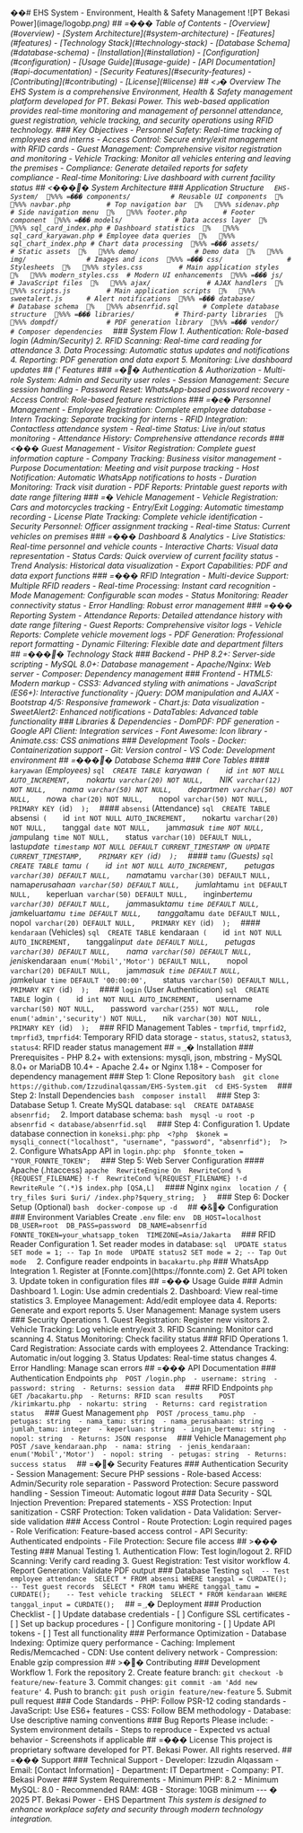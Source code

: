 ��#   E H S   S y s t e m   -   E n v i r o n m e n t ,   H e a l t h   &   S a f e t y   M a n a g e m e n t  
  
 ! [ P T   B e k a s i   P o w e r ] ( i m a g e / l o g o _ b p . p n g )  
  
 # #   =���  T a b l e   o f   C o n t e n t s  
 -   [ O v e r v i e w ] ( # o v e r v i e w )  
 -   [ S y s t e m   A r c h i t e c t u r e ] ( # s y s t e m - a r c h i t e c t u r e )  
 -   [ F e a t u r e s ] ( # f e a t u r e s )  
 -   [ T e c h n o l o g y   S t a c k ] ( # t e c h n o l o g y - s t a c k )  
 -   [ D a t a b a s e   S c h e m a ] ( # d a t a b a s e - s c h e m a )  
 -   [ I n s t a l l a t i o n ] ( # i n s t a l l a t i o n )  
 -   [ C o n f i g u r a t i o n ] ( # c o n f i g u r a t i o n )  
 -   [ U s a g e   G u i d e ] ( # u s a g e - g u i d e )  
 -   [ A P I   D o c u m e n t a t i o n ] ( # a p i - d o c u m e n t a t i o n )  
 -   [ S e c u r i t y   F e a t u r e s ] ( # s e c u r i t y - f e a t u r e s )  
 -   [ C o n t r i b u t i n g ] ( # c o n t r i b u t i n g )  
 -   [ L i c e n s e ] ( # l i c e n s e )  
  
 # #   <د�  O v e r v i e w  
  
 T h e   * * E H S   S y s t e m * *   i s   a   c o m p r e h e n s i v e   E n v i r o n m e n t ,   H e a l t h   &   S a f e t y   m a n a g e m e n t   p l a t f o r m   d e v e l o p e d   f o r   * * P T .   B e k a s i   P o w e r * * .   T h i s   w e b - b a s e d   a p p l i c a t i o n   p r o v i d e s   r e a l - t i m e   m o n i t o r i n g   a n d   m a n a g e m e n t   o f   p e r s o n n e l   a t t e n d a n c e ,   g u e s t   r e g i s t r a t i o n ,   v e h i c l e   t r a c k i n g ,   a n d   s e c u r i t y   o p e r a t i o n s   u s i n g   R F I D   t e c h n o l o g y .  
  
 # # #   K e y   O b j e c t i v e s  
 -   * * P e r s o n n e l   S a f e t y * * :   R e a l - t i m e   t r a c k i n g   o f   e m p l o y e e s   a n d   i n t e r n s  
 -   * * A c c e s s   C o n t r o l * * :   S e c u r e   e n t r y / e x i t   m a n a g e m e n t   w i t h   R F I D   c a r d s  
 -   * * G u e s t   M a n a g e m e n t * * :   C o m p r e h e n s i v e   v i s i t o r   r e g i s t r a t i o n   a n d   m o n i t o r i n g  
 -   * * V e h i c l e   T r a c k i n g * * :   M o n i t o r   a l l   v e h i c l e s   e n t e r i n g   a n d   l e a v i n g   t h e   p r e m i s e s  
 -   * * C o m p l i a n c e * * :   G e n e r a t e   d e t a i l e d   r e p o r t s   f o r   s a f e t y   c o m p l i a n c e  
 -   * * R e a l - t i m e   M o n i t o r i n g * * :   L i v e   d a s h b o a r d   w i t h   c u r r e n t   f a c i l i t y   s t a t u s  
  
 # #   <����  S y s t e m   A r c h i t e c t u r e  
  
 # # #   A p p l i c a t i o n   S t r u c t u r e  
 ` ` `  
 E H S - S y s t e m /  
 % % %  =���  c o m p o n e n t s /                     #   R e u s a b l e   U I   c o m p o n e n t s  
 %      % % %  n a v b a r . p h p                   #   T o p   n a v i g a t i o n   b a r  
 %      % % %  s i d e n a v . p h p                 #   S i d e   n a v i g a t i o n   m e n u  
 %      % % %  f o o t e r . p h p                   #   F o o t e r   c o m p o n e n t  
 % % %  =���  m o d e l s /                           #   D a t a   a c c e s s   l a y e r  
 %      % % %  s q l _ c a r d _ i n d e x . p h p   #   D a s h b o a r d   s t a t i s t i c s  
 %      % % %  s q l _ c a r d _ k a r y a w a n . p h p   #   E m p l o y e e   d a t a   q u e r i e s  
 %      % % %  s q l _ c h a r t _ i n d e x . p h p   #   C h a r t   d a t a   p r o c e s s i n g  
 % % %  =���  a s s e t s /                           #   S t a t i c   a s s e t s  
 %      % % %  d e m o /                             #   D e m o   d a t a  
 %      % % %  i m g /                               #   I m a g e s   a n d   i c o n s  
 % % %  =���  c s s /                                 #   S t y l e s h e e t s  
 %      % % %  s t y l e s . c s s                   #   M a i n   a p p l i c a t i o n   s t y l e s  
 %      % % %  m o d e r n _ s t y l e s . c s s     #   M o d e r n   U I   e n h a n c e m e n t s  
 % % %  =���  j s /                                   #   J a v a S c r i p t   f i l e s  
 %      % % %  a j a x /                             #   A J A X   h a n d l e r s  
 %      % % %  s c r i p t s . j s                   #   M a i n   a p p l i c a t i o n   s c r i p t s  
 %      % % %  s w e e t a l e r t . j s             #   A l e r t   n o t i f i c a t i o n s  
 % % %  =���  d a t a b a s e /                       #   D a t a b a s e   s c h e m a  
 %      % % %  a b s e n r f i d . s q l             #   C o m p l e t e   d a t a b a s e   s t r u c t u r e  
 % % %  =���  l i b r a r i e s /                     #   T h i r d - p a r t y   l i b r a r i e s  
 %      % % %  d o m p d f /                         #   P D F   g e n e r a t i o n   l i b r a r y  
 % % %  =���  v e n d o r /                           #   C o m p o s e r   d e p e n d e n c i e s  
 ` ` `  
  
 # # #   S y s t e m   F l o w  
 1 .   * * A u t h e n t i c a t i o n * * :   R o l e - b a s e d   l o g i n   ( A d m i n / S e c u r i t y )  
 2 .   * * R F I D   S c a n n i n g * * :   R e a l - t i m e   c a r d   r e a d i n g   f o r   a t t e n d a n c e  
 3 .   * * D a t a   P r o c e s s i n g * * :   A u t o m a t i c   s t a t u s   u p d a t e s   a n d   n o t i f i c a t i o n s  
 4 .   * * R e p o r t i n g * * :   P D F   g e n e r a t i o n   a n d   d a t a   e x p o r t  
 5 .   * * M o n i t o r i n g * * :   L i v e   d a s h b o a r d   u p d a t e s  
  
 # #   ('  F e a t u r e s  
  
 # # #   =��  A u t h e n t i c a t i o n   &   A u t h o r i z a t i o n  
 -   * * M u l t i - r o l e   S y s t e m * * :   A d m i n   a n d   S e c u r i t y   u s e r   r o l e s  
 -   * * S e s s i o n   M a n a g e m e n t * * :   S e c u r e   s e s s i o n   h a n d l i n g  
 -   * * P a s s w o r d   R e s e t * * :   W h a t s A p p - b a s e d   p a s s w o r d   r e c o v e r y  
 -   * * A c c e s s   C o n t r o l * * :   R o l e - b a s e d   f e a t u r e   r e s t r i c t i o n s  
  
 # # #   =�e�  P e r s o n n e l   M a n a g e m e n t  
 -   * * E m p l o y e e   R e g i s t r a t i o n * * :   C o m p l e t e   e m p l o y e e   d a t a b a s e  
 -   * * I n t e r n   T r a c k i n g * * :   S e p a r a t e   t r a c k i n g   f o r   i n t e r n s  
 -   * * R F I D   I n t e g r a t i o n * * :   C o n t a c t l e s s   a t t e n d a n c e   s y s t e m  
 -   * * R e a l - t i m e   S t a t u s * * :   L i v e   i n / o u t   s t a t u s   m o n i t o r i n g  
 -   * * A t t e n d a n c e   H i s t o r y * * :   C o m p r e h e n s i v e   a t t e n d a n c e   r e c o r d s  
  
 # # #   <���  G u e s t   M a n a g e m e n t  
 -   * * V i s i t o r   R e g i s t r a t i o n * * :   C o m p l e t e   g u e s t   i n f o r m a t i o n   c a p t u r e  
 -   * * C o m p a n y   T r a c k i n g * * :   B u s i n e s s   v i s i t o r   m a n a g e m e n t  
 -   * * P u r p o s e   D o c u m e n t a t i o n * * :   M e e t i n g   a n d   v i s i t   p u r p o s e   t r a c k i n g  
 -   * * H o s t   N o t i f i c a t i o n * * :   A u t o m a t i c   W h a t s A p p   n o t i f i c a t i o n s   t o   h o s t s  
 -   * * D u r a t i o n   M o n i t o r i n g * * :   T r a c k   v i s i t   d u r a t i o n  
 -   * * P D F   R e p o r t s * * :   P r i n t a b l e   g u e s t   r e p o r t s   w i t h   d a t e   r a n g e   f i l t e r i n g  
  
 # # #   =ؗ�  V e h i c l e   M a n a g e m e n t  
 -   * * V e h i c l e   R e g i s t r a t i o n * * :   C a r s   a n d   m o t o r c y c l e s   t r a c k i n g  
 -   * * E n t r y / E x i t   L o g g i n g * * :   A u t o m a t i c   t i m e s t a m p   r e c o r d i n g  
 -   * * L i c e n s e   P l a t e   T r a c k i n g * * :   C o m p l e t e   v e h i c l e   i d e n t i f i c a t i o n  
 -   * * S e c u r i t y   P e r s o n n e l * * :   O f f i c e r   a s s i g n m e n t   t r a c k i n g  
 -   * * R e a l - t i m e   S t a t u s * * :   C u r r e n t   v e h i c l e s   o n   p r e m i s e s  
  
 # # #   =���  D a s h b o a r d   &   A n a l y t i c s  
 -   * * L i v e   S t a t i s t i c s * * :   R e a l - t i m e   p e r s o n n e l   a n d   v e h i c l e   c o u n t s  
 -   * * I n t e r a c t i v e   C h a r t s * * :   V i s u a l   d a t a   r e p r e s e n t a t i o n  
 -   * * S t a t u s   C a r d s * * :   Q u i c k   o v e r v i e w   o f   c u r r e n t   f a c i l i t y   s t a t u s  
 -   * * T r e n d   A n a l y s i s * * :   H i s t o r i c a l   d a t a   v i s u a l i z a t i o n  
 -   * * E x p o r t   C a p a b i l i t i e s * * :   P D F   a n d   d a t a   e x p o r t   f u n c t i o n s  
  
 # # #   =���  R F I D   I n t e g r a t i o n  
 -   * * M u l t i - d e v i c e   S u p p o r t * * :   M u l t i p l e   R F I D   r e a d e r s  
 -   * * R e a l - t i m e   P r o c e s s i n g * * :   I n s t a n t   c a r d   r e c o g n i t i o n  
 -   * * M o d e   M a n a g e m e n t * * :   C o n f i g u r a b l e   s c a n   m o d e s  
 -   * * S t a t u s   M o n i t o r i n g * * :   R e a d e r   c o n n e c t i v i t y   s t a t u s  
 -   * * E r r o r   H a n d l i n g * * :   R o b u s t   e r r o r   m a n a g e m e n t  
  
 # # #   =���  R e p o r t i n g   S y s t e m  
 -   * * A t t e n d a n c e   R e p o r t s * * :   D e t a i l e d   a t t e n d a n c e   h i s t o r y   w i t h   d a t e   r a n g e   f i l t e r i n g  
 -   * * G u e s t   R e p o r t s * * :   C o m p r e h e n s i v e   v i s i t o r   l o g s  
 -   * * V e h i c l e   R e p o r t s * * :   C o m p l e t e   v e h i c l e   m o v e m e n t   l o g s  
 -   * * P D F   G e n e r a t i o n * * :   P r o f e s s i o n a l   r e p o r t   f o r m a t t i n g  
 -   * * D y n a m i c   F i l t e r i n g * * :   F l e x i b l e   d a t e   a n d   d e p a r t m e n t   f i l t e r s  
  
 # #   =����  T e c h n o l o g y   S t a c k  
  
 # # #   B a c k e n d  
 -   * * P H P   8 . 2 + * * :   S e r v e r - s i d e   s c r i p t i n g  
 -   * * M y S Q L   8 . 0 + * * :   D a t a b a s e   m a n a g e m e n t  
 -   * * A p a c h e / N g i n x * * :   W e b   s e r v e r  
 -   * * C o m p o s e r * * :   D e p e n d e n c y   m a n a g e m e n t  
  
 # # #   F r o n t e n d  
 -   * * H T M L 5 * * :   M o d e r n   m a r k u p  
 -   * * C S S 3 * * :   A d v a n c e d   s t y l i n g   w i t h   a n i m a t i o n s  
 -   * * J a v a S c r i p t   ( E S 6 + ) * * :   I n t e r a c t i v e   f u n c t i o n a l i t y  
 -   * * j Q u e r y * * :   D O M   m a n i p u l a t i o n   a n d   A J A X  
 -   * * B o o t s t r a p   4 / 5 * * :   R e s p o n s i v e   f r a m e w o r k  
 -   * * C h a r t . j s * * :   D a t a   v i s u a l i z a t i o n  
 -   * * S w e e t A l e r t 2 * * :   E n h a n c e d   n o t i f i c a t i o n s  
 -   * * D a t a T a b l e s * * :   A d v a n c e d   t a b l e   f u n c t i o n a l i t y  
  
 # # #   L i b r a r i e s   &   D e p e n d e n c i e s  
 -   * * D o m P D F * * :   P D F   g e n e r a t i o n  
 -   * * G o o g l e   A P I   C l i e n t * * :   I n t e g r a t i o n   s e r v i c e s  
 -   * * F o n t   A w e s o m e * * :   I c o n   l i b r a r y  
 -   * * A n i m a t e . c s s * * :   C S S   a n i m a t i o n s  
  
 # # #   D e v e l o p m e n t   T o o l s  
 -   * * D o c k e r * * :   C o n t a i n e r i z a t i o n   s u p p o r t  
 -   * * G i t * * :   V e r s i o n   c o n t r o l  
 -   * * V S   C o d e * * :   D e v e l o p m e n t   e n v i r o n m e n t  
  
 # #   =����  D a t a b a s e   S c h e m a  
  
 # # #   C o r e   T a b l e s  
  
 # # # #   ` k a r y a w a n `   ( E m p l o y e e s )  
 ` ` ` s q l  
 C R E A T E   T A B L E   ` k a r y a w a n `   (  
     ` i d `   i n t   N O T   N U L L   A U T O _ I N C R E M E N T ,  
     ` n o k a r t u `   v a r c h a r ( 2 0 )   N O T   N U L L ,  
     ` N I K `   v a r c h a r ( 1 2 )   N O T   N U L L ,  
     ` n a m a `   v a r c h a r ( 5 0 )   N O T   N U L L ,  
     ` d e p a r t m e n `   v a r c h a r ( 5 0 )   N O T   N U L L ,  
     ` n o _ w a `   c h a r ( 2 0 )   N O T   N U L L ,  
     ` n o p o l `   v a r c h a r ( 5 0 )   N O T   N U L L ,  
     P R I M A R Y   K E Y   ( ` i d ` )  
 ) ;  
 ` ` `  
  
 # # # #   ` a b s e n s i `   ( A t t e n d a n c e )  
 ` ` ` s q l  
 C R E A T E   T A B L E   ` a b s e n s i `   (  
     ` i d `   i n t   N O T   N U L L   A U T O _ I N C R E M E N T ,  
     ` n o k a r t u `   v a r c h a r ( 2 0 )   N O T   N U L L ,  
     ` t a n g g a l `   d a t e   N O T   N U L L ,  
     ` j a m _ m a s u k `   t i m e   N O T   N U L L ,  
     ` j a m _ p u l a n g `   t i m e   N O T   N U L L ,  
     ` s t a t u s `   v a r c h a r ( 1 0 )   D E F A U L T   N U L L ,  
     ` l a s t _ u p d a t e `   t i m e s t a m p   N O T   N U L L   D E F A U L T   C U R R E N T _ T I M E S T A M P   O N   U P D A T E   C U R R E N T _ T I M E S T A M P ,  
     P R I M A R Y   K E Y   ( ` i d ` )  
 ) ;  
 ` ` `  
  
 # # # #   ` t a m u `   ( G u e s t s )  
 ` ` ` s q l  
 C R E A T E   T A B L E   ` t a m u `   (  
     ` i d `   i n t   N O T   N U L L   A U T O _ I N C R E M E N T ,  
     ` p e t u g a s `   v a r c h a r ( 3 0 )   D E F A U L T   N U L L ,  
     ` n a m a _ t a m u `   v a r c h a r ( 3 0 )   D E F A U L T   N U L L ,  
     ` n a m a _ p e r u s a h a a n `   v a r c h a r ( 5 0 )   D E F A U L T   N U L L ,  
     ` j u m l a h _ t a m u `   i n t   D E F A U L T   N U L L ,  
     ` k e p e r l u a n `   v a r c h a r ( 5 0 )   D E F A U L T   N U L L ,  
     ` i n g i n _ b e r t e m u `   v a r c h a r ( 3 0 )   D E F A U L T   N U L L ,  
     ` j a m _ m a s u k _ t a m u `   t i m e   D E F A U L T   N U L L ,  
     ` j a m _ k e l u a r _ t a m u `   t i m e   D E F A U L T   N U L L ,  
     ` t a n g g a l _ t a m u `   d a t e   D E F A U L T   N U L L ,  
     ` n o p o l `   v a r c h a r ( 2 0 )   D E F A U L T   N U L L ,  
     P R I M A R Y   K E Y   ( ` i d ` )  
 ) ;  
 ` ` `  
  
 # # # #   ` k e n d a r a a n `   ( V e h i c l e s )  
 ` ` ` s q l  
 C R E A T E   T A B L E   ` k e n d a r a a n `   (  
     ` i d `   i n t   N O T   N U L L   A U T O _ I N C R E M E N T ,  
     ` t a n g g a l _ i n p u t `   d a t e   D E F A U L T   N U L L ,  
     ` p e t u g a s `   v a r c h a r ( 3 0 )   D E F A U L T   N U L L ,  
     ` n a m a `   v a r c h a r ( 5 0 )   D E F A U L T   N U L L ,  
     ` j e n i s _ k e n d a r a a n `   e n u m ( ' M o b i l ' , ' M o t o r ' )   D E F A U L T   N U L L ,  
     ` n o p o l `   v a r c h a r ( 2 0 )   D E F A U L T   N U L L ,  
     ` j a m _ m a s u k `   t i m e   D E F A U L T   N U L L ,  
     ` j a m _ k e l u a r `   t i m e   D E F A U L T   ' 0 0 : 0 0 : 0 0 ' ,  
     ` s t a t u s `   v a r c h a r ( 5 0 )   D E F A U L T   N U L L ,  
     P R I M A R Y   K E Y   ( ` i d ` )  
 ) ;  
 ` ` `  
  
 # # # #   ` l o g i n `   ( U s e r   A u t h e n t i c a t i o n )  
 ` ` ` s q l  
 C R E A T E   T A B L E   ` l o g i n `   (  
     ` i d `   i n t   N O T   N U L L   A U T O _ I N C R E M E N T ,  
     ` u s e r n a m e `   v a r c h a r ( 5 0 )   N O T   N U L L ,  
     ` p a s s w o r d `   v a r c h a r ( 2 5 5 )   N O T   N U L L ,  
     ` r o l e `   e n u m ( ' a d m i n ' , ' s e c u r i t y ' )   N O T   N U L L ,  
     ` n i k `   v a r c h a r ( 3 0 )   N O T   N U L L ,  
     P R I M A R Y   K E Y   ( ` i d ` )  
 ) ;  
 ` ` `  
  
 # # #   R F I D   M a n a g e m e n t   T a b l e s  
 -   ` t m p r f i d ` ,   ` t m p r f i d 2 ` ,   ` t m p r f i d 3 ` ,   ` t m p r f i d 4 ` :   T e m p o r a r y   R F I D   d a t a   s t o r a g e  
 -   ` s t a t u s ` ,   ` s t a t u s 2 ` ,   ` s t a t u s 3 ` ,   ` s t a t u s 4 ` :   R F I D   r e a d e r   s t a t u s   m a n a g e m e n t  
  
 # #   =؀�  I n s t a l l a t i o n  
  
 # # #   P r e r e q u i s i t e s  
 -   * * P H P   8 . 2 + * *   w i t h   e x t e n s i o n s :   m y s q l i ,   j s o n ,   m b s t r i n g  
 -   * * M y S Q L   8 . 0 + * *   o r   M a r i a D B   1 0 . 4 +  
 -   * * A p a c h e   2 . 4 + * *   o r   N g i n x   1 . 1 8 +  
 -   * * C o m p o s e r * *   f o r   d e p e n d e n c y   m a n a g e m e n t  
  
 # # #   S t e p   1 :   C l o n e   R e p o s i t o r y  
 ` ` ` b a s h  
 g i t   c l o n e   h t t p s : / / g i t h u b . c o m / I z z u d i n a l q a s s a m / E H S - S y s t e m . g i t  
 c d   E H S - S y s t e m  
 ` ` `  
  
 # # #   S t e p   2 :   I n s t a l l   D e p e n d e n c i e s  
 ` ` ` b a s h  
 c o m p o s e r   i n s t a l l  
 ` ` `  
  
 # # #   S t e p   3 :   D a t a b a s e   S e t u p  
 1 .   C r e a t e   M y S Q L   d a t a b a s e :  
 ` ` ` s q l  
 C R E A T E   D A T A B A S E   a b s e n r f i d ;  
 ` ` `  
  
 2 .   I m p o r t   d a t a b a s e   s c h e m a :  
 ` ` ` b a s h  
 m y s q l   - u   r o o t   - p   a b s e n r f i d   <   d a t a b a s e / a b s e n r f i d . s q l  
 ` ` `  
  
 # # #   S t e p   4 :   C o n f i g u r a t i o n  
 1 .   U p d a t e   d a t a b a s e   c o n n e c t i o n   i n   ` k o n e k s i . p h p ` :  
 ` ` ` p h p  
 < ? p h p  
 $ k o n e k   =   m y s q l i _ c o n n e c t ( " l o c a l h o s t " ,   " u s e r n a m e " ,   " p a s s w o r d " ,   " a b s e n r f i d " ) ;  
 ? >  
 ` ` `  
  
 2 .   C o n f i g u r e   W h a t s A p p   A P I   i n   ` l o g i n . p h p ` :  
 ` ` ` p h p  
 $ f o n n t e _ t o k e n   =   " Y O U R _ F O N N T E _ T O K E N " ;  
 ` ` `  
  
 # # #   S t e p   5 :   W e b   S e r v e r   C o n f i g u r a t i o n  
  
 # # # #   A p a c h e   ( . h t a c c e s s )  
 ` ` ` a p a c h e  
 R e w r i t e E n g i n e   O n  
 R e w r i t e C o n d   % { R E Q U E S T _ F I L E N A M E }   ! - f  
 R e w r i t e C o n d   % { R E Q U E S T _ F I L E N A M E }   ! - d  
 R e w r i t e R u l e   ^ ( . * ) $   i n d e x . p h p   [ Q S A , L ]  
 ` ` `  
  
 # # # #   N g i n x  
 ` ` ` n g i n x  
 l o c a t i o n   /   {  
         t r y _ f i l e s   $ u r i   $ u r i /   / i n d e x . p h p ? $ q u e r y _ s t r i n g ;  
 }  
 ` ` `  
  
 # # #   S t e p   6 :   D o c k e r   S e t u p   ( O p t i o n a l )  
 ` ` ` b a s h  
 d o c k e r - c o m p o s e   u p   - d  
 ` ` `  
  
 # #   �&�  C o n f i g u r a t i o n  
  
 # # #   E n v i r o n m e n t   V a r i a b l e s  
 C r e a t e   ` . e n v `   f i l e :  
 ` ` ` e n v  
 D B _ H O S T = l o c a l h o s t  
 D B _ U S E R = r o o t  
 D B _ P A S S = p a s s w o r d  
 D B _ N A M E = a b s e n r f i d  
 F O N N T E _ T O K E N = y o u r _ w h a t s a p p _ t o k e n  
 T I M E Z O N E = A s i a / J a k a r t a  
 ` ` `  
  
 # # #   R F I D   R e a d e r   C o n f i g u r a t i o n  
 1 .   S e t   r e a d e r   m o d e s   i n   d a t a b a s e :  
 ` ` ` s q l  
 U P D A T E   s t a t u s   S E T   m o d e   =   1 ;   - -   T a p   I n   m o d e  
 U P D A T E   s t a t u s 2   S E T   m o d e   =   2 ;   - -   T a p   O u t   m o d e  
 ` ` `  
  
 2 .   C o n f i g u r e   r e a d e r   e n d p o i n t s   i n   ` b a c a k a r t u . p h p `  
  
 # # #   W h a t s A p p   I n t e g r a t i o n  
 1 .   R e g i s t e r   a t   [ F o n n t e . c o m ] ( h t t p s : / / f o n n t e . c o m )  
 2 .   G e t   A P I   t o k e n  
 3 .   U p d a t e   t o k e n   i n   c o n f i g u r a t i o n   f i l e s  
  
 # #   =���  U s a g e   G u i d e  
  
 # # #   A d m i n   D a s h b o a r d  
 1 .   * * L o g i n * * :   U s e   a d m i n   c r e d e n t i a l s  
 2 .   * * D a s h b o a r d * * :   V i e w   r e a l - t i m e   s t a t i s t i c s  
 3 .   * * E m p l o y e e   M a n a g e m e n t * * :   A d d / e d i t   e m p l o y e e   d a t a  
 4 .   * * R e p o r t s * * :   G e n e r a t e   a n d   e x p o r t   r e p o r t s  
 5 .   * * U s e r   M a n a g e m e n t * * :   M a n a g e   s y s t e m   u s e r s  
  
 # # #   S e c u r i t y   O p e r a t i o n s  
 1 .   * * G u e s t   R e g i s t r a t i o n * * :   R e g i s t e r   n e w   v i s i t o r s  
 2 .   * * V e h i c l e   T r a c k i n g * * :   L o g   v e h i c l e   e n t r y / e x i t  
 3 .   * * R F I D   S c a n n i n g * * :   M o n i t o r   c a r d   s c a n n i n g  
 4 .   * * S t a t u s   M o n i t o r i n g * * :   C h e c k   f a c i l i t y   s t a t u s  
  
 # # #   R F I D   O p e r a t i o n s  
 1 .   * * C a r d   R e g i s t r a t i o n * * :   A s s o c i a t e   c a r d s   w i t h   e m p l o y e e s  
 2 .   * * A t t e n d a n c e   T r a c k i n g * * :   A u t o m a t i c   i n / o u t   l o g g i n g  
 3 .   * * S t a t u s   U p d a t e s * * :   R e a l - t i m e   s t a t u s   c h a n g e s  
 4 .   * * E r r o r   H a n d l i n g * * :   M a n a g e   s c a n   e r r o r s  
  
 # #   =���  A P I   D o c u m e n t a t i o n  
  
 # # #   A u t h e n t i c a t i o n   E n d p o i n t s  
 ` ` ` p h p  
 P O S T   / l o g i n . p h p  
 -   u s e r n a m e :   s t r i n g  
 -   p a s s w o r d :   s t r i n g  
 -   R e t u r n s :   s e s s i o n   d a t a  
 ` ` `  
  
 # # #   R F I D   E n d p o i n t s  
 ` ` ` p h p  
 G E T   / b a c a k a r t u . p h p  
 -   R e t u r n s :   R F I D   s c a n   r e s u l t s  
  
 P O S T   / k i r i m k a r t u . p h p  
 -   n o k a r t u :   s t r i n g  
 -   R e t u r n s :   c a r d   r e g i s t r a t i o n   s t a t u s  
 ` ` `  
  
 # # #   G u e s t   M a n a g e m e n t  
 ` ` ` p h p  
 P O S T   / p r o c e s s _ t a m u . p h p  
 -   p e t u g a s :   s t r i n g  
 -   n a m a _ t a m u :   s t r i n g  
 -   n a m a _ p e r u s a h a a n :   s t r i n g  
 -   j u m l a h _ t a m u :   i n t e g e r  
 -   k e p e r l u a n :   s t r i n g  
 -   i n g i n _ b e r t e m u :   s t r i n g  
 -   n o p o l :   s t r i n g  
 -   R e t u r n s :   J S O N   r e s p o n s e  
 ` ` `  
  
 # # #   V e h i c l e   M a n a g e m e n t  
 ` ` ` p h p  
 P O S T   / s a v e _ k e n d a r a a n . p h p  
 -   n a m a :   s t r i n g  
 -   j e n i s _ k e n d a r a a n :   e n u m ( ' M o b i l ' , ' M o t o r ' )  
 -   n o p o l :   s t r i n g  
 -   p e t u g a s :   s t r i n g  
 -   R e t u r n s :   s u c c e s s   s t a t u s  
 ` ` `  
  
 # #   =��  S e c u r i t y   F e a t u r e s  
  
 # # #   A u t h e n t i c a t i o n   S e c u r i t y  
 -   * * S e s s i o n   M a n a g e m e n t * * :   S e c u r e   P H P   s e s s i o n s  
 -   * * R o l e - b a s e d   A c c e s s * * :   A d m i n / S e c u r i t y   r o l e   s e p a r a t i o n  
 -   * * P a s s w o r d   P r o t e c t i o n * * :   S e c u r e   p a s s w o r d   h a n d l i n g  
 -   * * S e s s i o n   T i m e o u t * * :   A u t o m a t i c   l o g o u t  
  
 # # #   D a t a   S e c u r i t y  
 -   * * S Q L   I n j e c t i o n   P r e v e n t i o n * * :   P r e p a r e d   s t a t e m e n t s  
 -   * * X S S   P r o t e c t i o n * * :   I n p u t   s a n i t i z a t i o n  
 -   * * C S R F   P r o t e c t i o n * * :   T o k e n   v a l i d a t i o n  
 -   * * D a t a   V a l i d a t i o n * * :   S e r v e r - s i d e   v a l i d a t i o n  
  
 # # #   A c c e s s   C o n t r o l  
 -   * * R o u t e   P r o t e c t i o n * * :   L o g i n   r e q u i r e d   p a g e s  
 -   * * R o l e   V e r i f i c a t i o n * * :   F e a t u r e - b a s e d   a c c e s s   c o n t r o l  
 -   * * A P I   S e c u r i t y * * :   A u t h e n t i c a t e d   e n d p o i n t s  
 -   * * F i l e   P r o t e c t i o n * * :   S e c u r e   f i l e   a c c e s s  
  
 # #   >���  T e s t i n g  
  
 # # #   M a n u a l   T e s t i n g  
 1 .   * * A u t h e n t i c a t i o n   F l o w * * :   T e s t   l o g i n / l o g o u t  
 2 .   * * R F I D   S c a n n i n g * * :   V e r i f y   c a r d   r e a d i n g  
 3 .   * * G u e s t   R e g i s t r a t i o n * * :   T e s t   v i s i t o r   w o r k f l o w  
 4 .   * * R e p o r t   G e n e r a t i o n * * :   V a l i d a t e   P D F   o u t p u t  
  
 # # #   D a t a b a s e   T e s t i n g  
 ` ` ` s q l  
 - -   T e s t   e m p l o y e e   a t t e n d a n c e  
 S E L E C T   *   F R O M   a b s e n s i   W H E R E   t a n g g a l   =   C U R D A T E ( ) ;  
  
 - -   T e s t   g u e s t   r e c o r d s  
 S E L E C T   *   F R O M   t a m u   W H E R E   t a n g g a l _ t a m u   =   C U R D A T E ( ) ;  
  
 - -   T e s t   v e h i c l e   t r a c k i n g  
 S E L E C T   *   F R O M   k e n d a r a a n   W H E R E   t a n g g a l _ i n p u t   =   C U R D A T E ( ) ;  
 ` ` `  
  
 # #   =؀�  D e p l o y m e n t  
  
 # # #   P r o d u c t i o n   C h e c k l i s t  
 -   [   ]   U p d a t e   d a t a b a s e   c r e d e n t i a l s  
 -   [   ]   C o n f i g u r e   S S L   c e r t i f i c a t e s  
 -   [   ]   S e t   u p   b a c k u p   p r o c e d u r e s  
 -   [   ]   C o n f i g u r e   m o n i t o r i n g  
 -   [   ]   U p d a t e   A P I   t o k e n s  
 -   [   ]   T e s t   a l l   f u n c t i o n a l i t y  
  
 # # #   P e r f o r m a n c e   O p t i m i z a t i o n  
 -   * * D a t a b a s e   I n d e x i n g * * :   O p t i m i z e   q u e r y   p e r f o r m a n c e  
 -   * * C a c h i n g * * :   I m p l e m e n t   R e d i s / M e m c a c h e d  
 -   * * C D N * * :   U s e   c o n t e n t   d e l i v e r y   n e t w o r k  
 -   * * C o m p r e s s i o n * * :   E n a b l e   g z i p   c o m p r e s s i o n  
  
 # #   >��  C o n t r i b u t i n g  
  
 # # #   D e v e l o p m e n t   W o r k f l o w  
 1 .   F o r k   t h e   r e p o s i t o r y  
 2 .   C r e a t e   f e a t u r e   b r a n c h :   ` g i t   c h e c k o u t   - b   f e a t u r e / n e w - f e a t u r e `  
 3 .   C o m m i t   c h a n g e s :   ` g i t   c o m m i t   - a m   ' A d d   n e w   f e a t u r e ' `  
 4 .   P u s h   t o   b r a n c h :   ` g i t   p u s h   o r i g i n   f e a t u r e / n e w - f e a t u r e `  
 5 .   S u b m i t   p u l l   r e q u e s t  
  
 # # #   C o d e   S t a n d a r d s  
 -   * * P H P * * :   F o l l o w   P S R - 1 2   c o d i n g   s t a n d a r d s  
 -   * * J a v a S c r i p t * * :   U s e   E S 6 +   f e a t u r e s  
 -   * * C S S * * :   F o l l o w   B E M   m e t h o d o l o g y  
 -   * * D a t a b a s e * * :   U s e   d e s c r i p t i v e   n a m i n g   c o n v e n t i o n s  
  
 # # #   B u g   R e p o r t s  
 P l e a s e   i n c l u d e :  
 -   S y s t e m   e n v i r o n m e n t   d e t a i l s  
 -   S t e p s   t o   r e p r o d u c e  
 -   E x p e c t e d   v s   a c t u a l   b e h a v i o r  
 -   S c r e e n s h o t s   i f   a p p l i c a b l e  
  
 # #   =���  L i c e n s e  
  
 T h i s   p r o j e c t   i s   p r o p r i e t a r y   s o f t w a r e   d e v e l o p e d   f o r   * * P T .   B e k a s i   P o w e r * * .   A l l   r i g h t s   r e s e r v e d .  
  
 # #   =���  S u p p o r t  
  
 # # #   T e c h n i c a l   S u p p o r t  
 -   * * D e v e l o p e r * * :   I z z u d i n   A l q a s s a m  
 -   * * E m a i l * * :   [ C o n t a c t   I n f o r m a t i o n ]  
 -   * * D e p a r t m e n t * * :   I T   D e p a r t m e n t  
 -   * * C o m p a n y * * :   P T .   B e k a s i   P o w e r  
  
 # # #   S y s t e m   R e q u i r e m e n t s  
 -   * * M i n i m u m   P H P * * :   8 . 2  
 -   * * M i n i m u m   M y S Q L * * :   8 . 0  
 -   * * R e c o m m e n d e d   R A M * * :   4 G B  
 -   * * S t o r a g e * * :   1 0 G B   m i n i m u m  
  
 - - -  
  
 * * �   2 0 2 5   P T .   B e k a s i   P o w e r   -   E H S   D e p a r t m e n t * *  
  
 * T h i s   s y s t e m   i s   d e s i g n e d   t o   e n h a n c e   w o r k p l a c e   s a f e t y   a n d   s e c u r i t y   t h r o u g h   m o d e r n   t e c h n o l o g y   i n t e g r a t i o n . *  
 